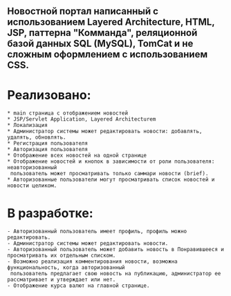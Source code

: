 ## Новостной портал написанный с использованием Layered Architecture, **HTML**, **JSP**, паттерна "Комманда", реляционной базой данных **SQL (MySQL)**, **TomCat** и не сложным оформлением с использованием **CSS**.

# **Реализовано**:
```
* main страница с отображением новостей
* JSP/Servlet Application, Layered Architecturem
* Локализация
* Администратор системы может редактировать новости: добавлять, удалять, обновлять.
* Регистрация пользователя
* Авторизация пользователя
* Отображение всех новостей на одной странице
* Отображение новостей и кнопок в зависимости от роли пользователя: неавторизованный
 пользователь может просматривать только саммари новости (brief).
* Авторизованные пользователи могут просматривать список новостей и новости целиком.
```

# **В разработке**:
```
- Авторизованный пользователь имеет профиль, профиль можно редактировать.
- Администратор системы может редактировать новости.
- Авторизованный пользователь может добавить новость в Понравившееся и просматривать их отдельным списком.
- Возможно реализация комментирования новости, возможна функциональность, когда авторизованный
 пользователь предлагает свою новость на публикацию, администратор ее рассматривает и утверждает или нет.
- Отображение курса валют на главной странице.
```